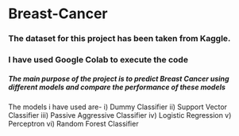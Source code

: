 # Breast-Cancer

### The dataset for this project has been taken from Kaggle.
### I have used Google Colab to execute the code

##### The main purpose of the project is to predict Breast Cancer using different models and compare the performance of these models

The models i have used are-
i) Dummy Classifier
ii) Support Vector Classifier
iii) Passive Aggressive Classifier
iv) Logistic Regression
v) Perceptron
vi) Random Forest Classifier
